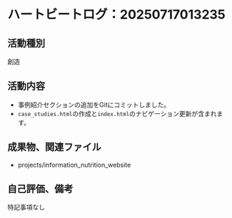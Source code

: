# ハートビートログ：20250717013235

## 活動種別
創造

## 活動内容
- 事例紹介セクションの追加をGitにコミットしました。
- `case_studies.html`の作成と`index.html`のナビゲーション更新が含まれます。

## 成果物、関連ファイル
- projects/information_nutrition_website

## 自己評価、備考
特記事項なし
